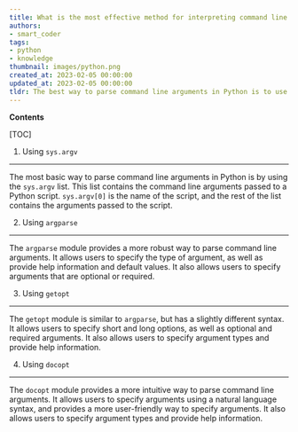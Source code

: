 ```yaml
---
title: What is the most effective method for interpreting command line arguments?
authors:
- smart_coder
tags:
- python
- knowledge
thumbnail: images/python.png
created_at: 2023-02-05 00:00:00
updated_at: 2023-02-05 00:00:00
tldr: The best way to parse command line arguments in Python is to use the argparse library.
---
```


**Contents**

[TOC]

1. Using `sys.argv`
------------------------
The most basic way to parse command line arguments in Python is by using the `sys.argv` list. This list contains the command line arguments passed to a Python script. `sys.argv[0]` is the name of the script, and the rest of the list contains the arguments passed to the script. 

2. Using `argparse`
------------------------
The `argparse` module provides a more robust way to parse command line arguments. It allows users to specify the type of argument, as well as provide help information and default values. It also allows users to specify arguments that are optional or required.

3. Using `getopt`
------------------------
The `getopt` module is similar to `argparse`, but has a slightly different syntax. It allows users to specify short and long options, as well as optional and required arguments. It also allows users to specify argument types and provide help information.

4. Using `docopt`
------------------------
The `docopt` module provides a more intuitive way to parse command line arguments. It allows users to specify arguments using a natural language syntax, and provides a more user-friendly way to specify arguments. It also allows users to specify argument types and provide help information.
